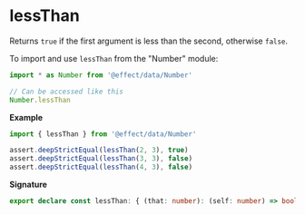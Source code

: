 # lessThan

Returns `true` if the first argument is less than the second, otherwise `false`.

To import and use `lessThan` from the "Number" module:

```ts
import * as Number from '@effect/data/Number'

// Can be accessed like this
Number.lessThan
```

**Example**

```ts
import { lessThan } from '@effect/data/Number'

assert.deepStrictEqual(lessThan(2, 3), true)
assert.deepStrictEqual(lessThan(3, 3), false)
assert.deepStrictEqual(lessThan(4, 3), false)
```

**Signature**

```ts
export declare const lessThan: { (that: number): (self: number) => boolean; (self: number, that: number): boolean }
```
